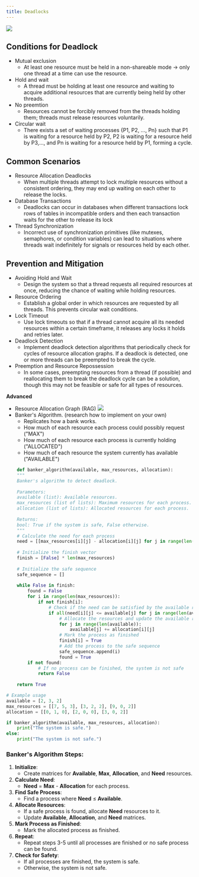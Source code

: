 ```yaml
---
title: Deadlocks
---
```


![](../attachments/cleanshot-2025-02-21-at-1615122x.png)
## Conditions for Deadlock
- Mutual exclusion
	- At least one resource must be held in a non-shareable mode →  only one thread at a time can use the resource.
- Hold and wait
	- A thread must be holding at least one resource and waiting to acquire additional resources that are currently being held by other threads.
- No preemtion
	- Resources cannot be forcibly removed from the threads holding them; threads must release resources voluntarily.
- Circular wait
	- There exists a set of waiting processes {P1, P2, ..., Pn} such that P1 is waiting for a resource held by P2, P2 is waiting for a resource held by P3,..., and Pn is waiting for a resource held by P1, forming a cycle.

## Common Scenarios
- Resource Allocation Deadlocks
	- When multiple threads attempt to lock multiple resources without a consistent ordering, they may end up waiting on each other to release the locks.
- Database Transactions
	- Deadlocks can occur in databases when different transactions lock rows of tables in incompatible orders and then each transaction waits for the other to release its lock
- Thread Synchronization
	- Incorrect use of synchronization primitives (like mutexes, semaphores, or condition variables) can lead to situations where threads wait indefinitely for signals or resources held by each other.

## Prevention and Mitigation
- Avoiding Hold and Wait
	- Design the system so that a thread requests all required resources at once, reducing the chance of waiting while holding resources.
- Resource Ordering
	- Establish a global order in which resources are requested by all threads. This prevents circular wait conditions.
- Lock Timeout
	- Use lock timeouts so that if a thread cannot acquire all its needed resources within a certain timeframe, it releases any locks it holds and retries later.
- Deadlock Detection
	- Implement deadlock detection algorithms that periodically check for cycles of resource allocation graphs. If a deadlock is detected, one or more threads can be preempted to break the cycle.
- Preemption and Resource Repossession
	- In some cases, preempting resources from a thread (if possible) and reallocating them to break the deadlock cycle can be a solution, though this may not be feasible or safe for all types of resources.

**Advanced**
- Resource Allocation Graph (RAG)
![](../attachments/cleanshot-2025-02-27-at-1042362x.png)
- Banker's Algorithm. (research how to implement on your own)
	- Replicates how a bank works.
	- How much of each resource each process could possibly request ("MAX")
	- How much of each resource each process is currently holding ("ALLOCATED")
	- How much of each resource the system currently has available ("AVAILABLE")
	
```python
	def banker_algorithm(available, max_resources, allocation):
    """
    Banker's algorithm to detect deadlock.
    
    Parameters:
    available (list): Available resources.
    max_resources (list of lists): Maximum resources for each process.
    allocation (list of lists): Allocated resources for each process.
    
    Returns:
    bool: True if the system is safe, False otherwise.
    """
    # Calculate the need for each process
    need = [[max_resources[i][j] - allocation[i][j] for j in range(len(available))] for i in range(len(max_resources))]
    
    # Initialize the finish vector
    finish = [False] * len(max_resources)
    
    # Initialize the safe sequence
    safe_sequence = []
    
    while False in finish:
        found = False
        for i in range(len(max_resources)):
            if not finish[i]:
                # Check if the need can be satisfied by the available resources
                if all(need[i][j] <= available[j] for j in range(len(available))):
                    # Allocate the resources and update the available resources
                    for j in range(len(available)):
                        available[j] += allocation[i][j]
                    # Mark the process as finished
                    finish[i] = True
                    # Add the process to the safe sequence
                    safe_sequence.append(i)
                    found = True
        if not found:
            # If no process can be finished, the system is not safe
            return False
    
    return True

# Example usage
available = [2, 3, 2]
max_resources = [[7, 5, 3], [3, 2, 2], [9, 0, 2]]
allocation = [[0, 1, 0], [2, 0, 0], [3, 0, 2]]

if banker_algorithm(available, max_resources, allocation):
    print("The system is safe.")
else:
    print("The system is not safe.")

```

### Banker's Algorithm Steps:

1. **Initialize**:
	* Create matrices for **Available**, **Max**, **Allocation**, and **Need** resources.
2. **Calculate Need**:
	* **Need** = **Max** - **Allocation** for each process.
3. **Find Safe Process**:
	* Find a process where **Need** ≤ **Available**.
4. **Allocate Resources**:
	* If a safe process is found, allocate **Need** resources to it.
	* Update **Available**, **Allocation**, and **Need** matrices.
5. **Mark Process as Finished**:
	* Mark the allocated process as finished.
6. **Repeat**:
	* Repeat steps 3-5 until all processes are finished or no safe process can be found.
7. **Check for Safety**:
	* If all processes are finished, the system is safe.
	* Otherwise, the system is not safe.

